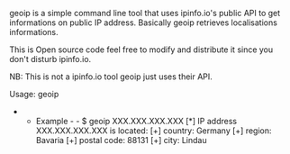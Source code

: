 geoip is a simple command line tool that uses ipinfo.io's public API to get informations on public IP address. Basically geoip retrieves localisations informations. 

This is Open source code feel free to modify and distribute it since you don't disturb ipinfo.io.

NB: This is not a ipinfo.io tool geoip just uses their API.



Usage: geoip <IPv4 address>

- - Example - - 
$ geoip XXX.XXX.XXX.XXX
[*] IP address XXX.XXX.XXX.XXX is located:
[+] country:  Germany
[+] region:  Bavaria
[+] postal code:  88131
[+] city:  Lindau
